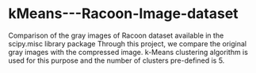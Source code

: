 # kMeans---Racoon-Image-dataset
Comparison of the gray images of Racoon dataset available in the scipy.misc library package
Through this project, we compare the original gray images with the compressed image.
k-Means clustering algorithm is used for this purpose and the number of clusters pre-defined is 5.

